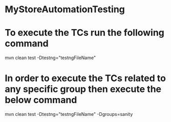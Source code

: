 # MyStoreAutomationTesting
# To execute the TCs run the following command
 mvn clean test -Dtestng="testngFileName"
# In order to execute the TCs related to any specific group then execute the below command
 mvn clean test -Dtestng="testngFileName" -Dgroups=sanity
